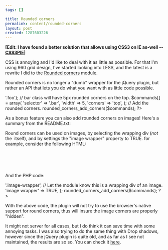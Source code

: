 ```yaml
--- 
tags: []

title: Rounded corners
permalink: content/rounded-corners
layout: post
created: 1287603226
---
```

<strong>[Edit: I have found a better solution that allows using CSS3 on IE as-well -- <a href="http://css3pie.com/">CSS3PIE</a>]</strong>

CSS is annoying and I'd like to deal with it as little as possible. For that I'm using 960 grid design, I've started looking into LESS, and the latest is a rewrite I did to the <a href="http://drupal.org/project/rounded_corners">Rounded corners</a> module.

Rounded corners is no longer a "dumb" wrapper for the jQuery plugin, but rather an API that lets you do what you want with as little code possible.

<?php
  $commands = array(); 
  // foo class will have default rounded corners.
  $commands[] = array('selector' => '.foo'); 

  // bar class will have 5px rounded corners on the top.
  $commands[] = array(
    'selector' => '.bar',
    'width' => 5,
    'corners' => 'top',
  ); 

  // Add the rounded corners. 
  rounded_corners_add_corners($commands);
?>

As a bonus feature you can also add rounded corners on images! Here's a summary from the README.txt:

Round corners can be used on images, by selecting the wrapping div (*not* the <code><img></code> itself), and by settings the "image wrapper" property to TRUE. for example, consider the following HTML: 

<code>
<div class="image-wrapper"> 
  <img src="bar.jpg" width="10" height="10">
</div>
</code>

And the PHP code:
<?php
  $commands = array(); 
  $commands[] = array( 
    // Select the wrapping DIV. 
    'selector' => '.image-wrapper', 
    // Let the module know this is a wrapping div of an image. 
    'image wrapper' => TRUE, 
  ); 
  rounded_corners_add_corners($commands); 

?>

With the above code, the plugin will not try to use the browser's native support for round corners, thus will insure the image corners are properly "hidden".

It might not server for all cases, but I do think it can save time with some annoying tasks. I was also trying to do the same thing with Drop shadows, however since the jQuery plugin is quite old, and as far as I see not maintained, the results are so so. You can check it <a href="http://github.com/amitaibu/drop_shadow">here</a>.
